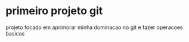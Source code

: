 # primeiro projeto git
projeto focado em aprimorar minha dominacao no git e fazer operacoes basicas

